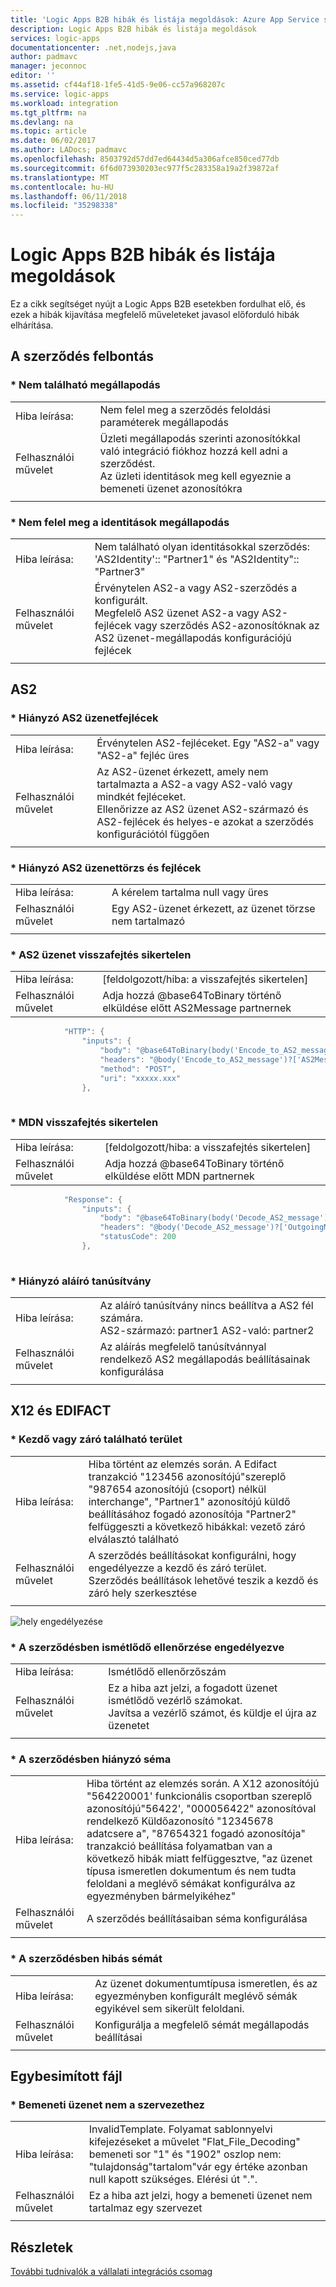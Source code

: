 ```yaml
---
title: 'Logic Apps B2B hibák és listája megoldások: Azure App Service szolgáltatásban |} Microsoft Docs'
description: Logic Apps B2B hibák és listája megoldások
services: logic-apps
documentationcenter: .net,nodejs,java
author: padmavc
manager: jeconnoc
editor: ''
ms.assetid: cf44af18-1fe5-41d5-9e06-cc57a968207c
ms.service: logic-apps
ms.workload: integration
ms.tgt_pltfrm: na
ms.devlang: na
ms.topic: article
ms.date: 06/02/2017
ms.author: LADocs; padmavc
ms.openlocfilehash: 8503792d57dd7ed64434d5a306afce850ced77db
ms.sourcegitcommit: 6f6d073930203ec977f5c283358a19a2f39872af
ms.translationtype: MT
ms.contentlocale: hu-HU
ms.lasthandoff: 06/11/2018
ms.locfileid: "35298338"
---
```

# <a name="logic-apps-b2b-list-of-errors-and-solutions"></a>Logic Apps B2B hibák és listája megoldások  
Ez a cikk segítséget nyújt a Logic Apps B2B esetekben fordulhat elő, és ezek a hibák kijavítása megfelelő műveleteket javasol előforduló hibák elhárítása.


## <a name="agreement-resolution"></a>A szerződés felbontás

### <a name="no-agreement-found"></a>* Nem található megállapodás 

|   |   |  
|---|---|
| Hiba leírása: | Nem felel meg a szerződés feloldási paraméterek megállapodás|    
| Felhasználói művelet | Üzleti megállapodás szerinti azonosítókkal való integráció fiókhoz hozzá kell adni a szerződést.</br> Az üzleti identitások meg kell egyeznie a bemeneti üzenet azonosítókra|  
|   |   |

### <a name="-no-agreement-found-with-identities"></a>* Nem felel meg a identitások megállapodás

|   |   | 
|---|---|
| Hiba leírása: | Nem található olyan identitásokkal szerződés: 'AS2Identity':: "Partner1" és "AS2Identity":: "Partner3"| 
| Felhasználói művelet | Érvénytelen AS2-a vagy AS2-szerződés a konfigurált. </br> Megfelelő AS2 üzenet AS2-a vagy AS2-fejlécek vagy szerződés AS2-azonosítóknak az AS2 üzenet-megállapodás konfigurációjú fejlécek |
|   |   |     

## <a name="as2"></a>AS2

### <a name="-missing-as2-message-headers"></a>* Hiányzó AS2 üzenetfejlécek  

|   |   |  
|---|---|
| Hiba leírása:| Érvénytelen AS2-fejléceket. Egy "AS2-a" vagy "AS2-a" fejléc üres| 
| Felhasználói művelet | Az AS2-üzenet érkezett, amely nem tartalmazta a AS2-a vagy AS2-való vagy mindkét fejléceket. </br> Ellenőrizze az AS2 üzenet AS2-származó és AS2-fejlécek és helyes-e azokat a szerződés konfigurációtól függően |
|  |  | 


### <a name="-missing-as2-message-body-and-headers"></a>* Hiányzó AS2 üzenettörzs és fejlécek    

|   |   |  
|---|---|
| Hiba leírása:| A kérelem tartalma null vagy üres | 
| Felhasználói művelet | Egy AS2-üzenet érkezett, az üzenet törzse nem tartalmazó |
|  |  | 

### <a name="-as2-message-decryption-failure"></a>* AS2 üzenet visszafejtés sikertelen

|   |   | 
|---|---|
| Hiba leírása: |  [feldolgozott/hiba: a visszafejtés sikertelen] | 
| Felhasználói művelet | Adja hozzá @base64ToBinary történő elküldése előtt AS2Message partnernek 
```java
            "HTTP": {
                "inputs": {
                    "body": "@base64ToBinary(body('Encode_to_AS2_message')?['AS2Message']?['Content'])",
                    "headers": "@body('Encode_to_AS2_message')?['AS2Message']?['OutboundHeaders']",
                    "method": "POST",
                    "uri": "xxxxx.xxx"
                },
                
``` 

### <a name="-mdn-decryption-failure"></a>* MDN visszafejtés sikertelen

|   |   | 
|---|---|
| Hiba leírása: |  [feldolgozott/hiba: a visszafejtés sikertelen] | 
| Felhasználói művelet | Adja hozzá @base64ToBinary történő elküldése előtt MDN partnernek 
```java
            "Response": {
                "inputs": {
                    "body": "@base64ToBinary(body('Decode_AS2_message')?['OutgoingMDN']?['Content'])",
                    "headers": "@body('Decode_AS2_message')?['OutgoingMDN']?['OutboundHeaders']",
                    "statusCode": 200
                },
                
``` 

### <a name="-missing-signing-certificate"></a>* Hiányzó aláíró tanúsítvány

|   |   |  
|---|---|
| Hiba leírása:| Az aláíró tanúsítvány nincs beállítva a AS2 fél számára. </br> AS2-származó: partner1 AS2-való: partner2 | 
| Felhasználói művelet | Az aláírás megfelelő tanúsítvánnyal rendelkező AS2 megállapodás beállításainak konfigurálása |
|  |  | 

## <a name="x12-and-edifact"></a>X12 és EDIFACT

### <a name="-leading-or-trailing-space-found"></a>* Kezdő vagy záró található terület    
    
|   |   | 
|---|---|
| Hiba leírása: | Hiba történt az elemzés során. A Edifact tranzakció "123456 azonosítójú"szereplő "987654 azonosítójú (csoport) nélkül interchange", "Partner1" azonosítójú küldő beállításához fogadó azonosítója "Partner2" felfüggeszti a következő hibákkal: vezető záró elválasztó található |
| Felhasználói művelet | A szerződés beállításokat konfigurálni, hogy engedélyezze a kezdő és záró terület. </br> Szerződés beállítások lehetővé teszik a kezdő és záró hely szerkesztése |
|   |   |

![hely engedélyezése](./media/logic-apps-enterprise-integration-b2b-list-errors-solutions/leadingandtrailing.png)

### <a name="-duplicate-check-has-enabled-in-the-agreement"></a>* A szerződésben ismétlődő ellenőrzése engedélyezve

|   |   | 
|---|---| 
| Hiba leírása: | Ismétlődő ellenőrzőszám |
| Felhasználói művelet | Ez a hiba azt jelzi, a fogadott üzenet ismétlődő vezérlő számokat. </br> Javítsa a vezérlő számot, és küldje el újra az üzenetet |
|   |   |

### <a name="-missing-schema-in-the-agreement"></a>* A szerződésben hiányzó séma

|   |   | 
|---|---| 
| Hiba leírása: | Hiba történt az elemzés során. A X12 azonosítójú "564220001' funkcionális csoportban szereplő azonosítójú"56422', "000056422" azonosítóval rendelkező Küldőazonosító "12345678 adatcsere a", "87654321 fogadó azonosítója" tranzakció beállítása folyamatban van a következő hibák miatt felfüggesztve, "az üzenet típusa ismeretlen dokumentum és nem tudta feloldani a meglévő sémákat konfigurálva az egyezményben bármelyikéhez" |
| Felhasználói művelet | A szerződés beállításaiban séma konfigurálása  |
|   |   |

### <a name="-incorrect-schema-in-the-agreement"></a>* A szerződésben hibás sémát

|   |   | 
|---|---| 
| Hiba leírása: | Az üzenet dokumentumtípusa ismeretlen, és az egyezményben konfigurált meglévő sémák egyikével sem sikerült feloldani. |
| Felhasználói művelet | Konfigurálja a megfelelő sémát megállapodás beállításai  |
|   |   |

## <a name="flat-file"></a>Egybesimított fájl

### <a name="-input-message-with-no-body"></a>* Bemeneti üzenet nem a szervezethez

|   |   | 
|---|---|
| Hiba leírása: | InvalidTemplate. Folyamat sablonnyelvi kifejezéseket a művelet "Flat_File_Decoding" bemeneti sor "1" és "1902" oszlop nem: "tulajdonság"tartalom"vár egy értéke azonban null kapott szükséges. Elérési út ".". |
| Felhasználói művelet | Ez a hiba azt jelzi, hogy a bemeneti üzenet nem tartalmaz egy szervezet |
|   |   | 

## <a name="learn-more"></a>Részletek
[További tudnivalók a vállalati integrációs csomag](logic-apps-enterprise-integration-overview.md)